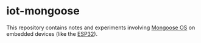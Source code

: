 # iot-mongoose

This repository contains notes and experiments involving [Mongoose
OS](https://mongoose-os.com/) on embedded devices (like the
[ESP32](https://www.espressif.com/en/products/hardware/esp32/overview)).
